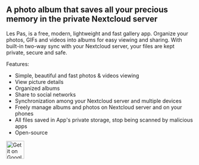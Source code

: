 ## A photo album that saves all your precious memory in the private Nextcloud server

Les Pas, is a free, modern, lightweight and fast gallery app. Organize your photos, GIFs and videos into albums for easy viewing and sharing. With built-in two-way sync with your Nextcloud server, your files are kept private, secure and safe.

Features:
* Simple, beautiful and fast photos & videos viewing
* View picture details
* Organized albums
* Share to social networks
* Synchronization among your Nextcloud server and multiple devices
* Freely manage albums and photos on Nextcloud server and on your phones
* All files saved in App's private storage, stop being scanned by malicious apps
* Open-source

<a href='https://play.google.com/store/apps/details?id=site.leos.apps.lespas'><img alt='Get it on Google Play' src='https://play.google.com/intl/en_us/badges/static/images/badges/en_badge_web_generic.png' height='48'/></a>
